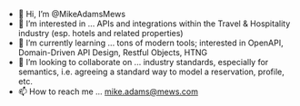 - 👋 Hi, I’m @MikeAdamsMews
- 👀 I’m interested in ... APIs and integrations within the Travel & Hospitality industry (esp. hotels and related properties)
- 🌱 I’m currently learning ... tons of modern tools; interested in OpenAPI, Domain-Driven API Design, Restful Objects, HTNG
- 💞️ I’m looking to collaborate on ... industry standards, especially for semantics, i.e. agreeing a standard way to model a reservation, profile, etc.
- 📫 How to reach me ... mike.adams@mews.com

<!---
MikeAdamsMews/MikeAdamsMews is a ✨ special ✨ repository because its `README.md` (this file) appears on your GitHub profile.
You can click the Preview link to take a look at your changes.
--->
